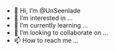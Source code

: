 - 👋 Hi, I’m @UnSeenlade
- 👀 I’m interested in ...
- 🌱 I’m currently learning ...
- 💞️ I’m looking to collaborate on ...
- 📫 How to reach me ...

<!---
UnSeenlade/UnSeenlade is a ✨ special ✨ repository because its `README.md` (this file) appears on your GitHub profile.
You can click the Preview link to take a look at your changes.
--->
